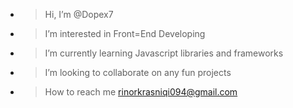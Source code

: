 - > Hi, I’m @Dopex7
- > I’m interested in Front=End Developing
- > I’m currently learning Javascript libraries and frameworks
- > I’m looking to collaborate on any fun projects
- > How to reach me rinorkrasniqi094@gmail.com

<!---
Dopex7/Dopex7 is a ✨ special ✨ repository because its `README.md` (this file) appears on your GitHub profile.
You can click the Preview link to take a look at your changes.
--->
